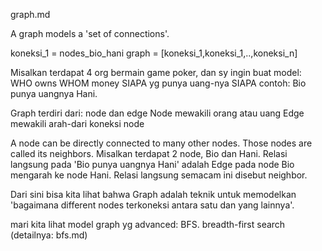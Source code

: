 graph.md

A graph models a 'set of connections'. 

koneksi_1 = nodes_bio_hani
graph = [koneksi_1,koneksi_1,..,koneksi_n]

Misalkan terdapat 4 org bermain game poker, dan sy ingin buat model:
	WHO owns WHOM money
	SIAPA yg punya uang-nya SIAPA
	contoh: Bio punya uangnya Hani.

Graph terdiri dari: node dan edge
Node mewakili orang atau uang
Edge mewakili arah-dari koneksi node


A node
can be directly connected to many other nodes. Those nodes are called
its neighbors. 
Misalkan terdapat 2 node, Bio dan Hani.
Relasi langsung pada 'Bio punya uangnya Hani' adalah Edge pada node Bio mengarah ke node Hani.
Relasi langsung semacam ini disebut neighbor.

Dari sini bisa kita lihat bahwa Graph adalah teknik untuk memodelkan 'bagaimana different nodes terkoneksi antara satu dan yang lainnya'.

mari kita lihat model graph yg advanced: BFS.
breadth-first search (detailnya: bfs.md)


